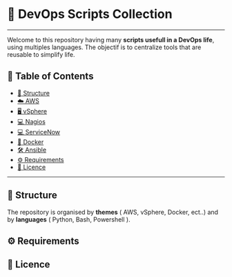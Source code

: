 # 🚀 DevOps Scripts Collection
---
Welcome to this repository having many **scripts usefull in a DevOps life**, using multiples languages.
The objectif is to centralize tools that are reusable to simplify life.

## 📑 Table of Contents
- [📂 Structure](#-Structure)
- [☁️ AWS](#AWS/)
- [🖥️ vSphere](vSphere/)
- [💻 Nagios](Nagios/)
- [💻 ServiceNow](ServiceNow/)
- [🐳 Docker](Docker/)
- [🛠 Ansible](Ansible/)
- [⚙️ Requirements](#-Requirements)
- [📜 Licence](#-Licence)

---

## 📂 Structure 

The repository is organised by **themes** ( AWS, vSphere, Docker, ect..) and by **languages** ( Python, Bash, Powershell ).

## ⚙️ Requirements

## 📜 Licence
